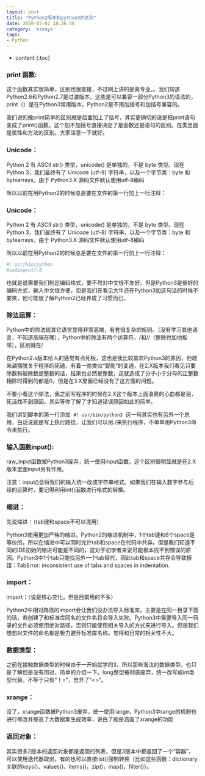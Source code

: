 ```yaml
---
layout: post
title: "Python2版本和python3的区别"
date: 2020-02-02 18:26:40
category: 'essays'
tags:
- Python
---
```

* content
{:toc}















### print 函数:

这个函数其实很简单，区别也很直接，不过网上讲的是真专业。。我们知道Python2.6和Python2.7是过渡版本，这些是可以兼容一部分Python3的语法的，print（）是在Python3常用版本，Python2是不用加括号和加括号兼容的。


我们说的像print简单的区别就是后面加上了括号，其实更确切的说是把print语句变成了print()函数。这个加不加括号直接决定了是函数还是语句的区别。在类里面是属性和方法的区别。大家注意一下就好。

### Unicode：

Python 2 有 ASCII str() 类型，unicode() 是单独的，不是 byte 类型。现在 Python 3，我们最终有了 Unicode (utf-8) 字符串，以及一个字节类：byte 和bytearrays。由于 Python3.X 源码文件默认使用utf-8编码

所以以前在用Python2的时候总是要在文件的第一行加上一行注释：

### Unicode：
Python 2 有 ASCII str() 类型，unicode() 是单独的，不是 byte 类型。现在 Python 3，我们最终有了 Unicode (utf-8) 字符串，以及一个字节类：byte 和bytearrays。由于 Python3.X 源码文件默认使用utf-8编码

所以以前在用Python2的时候总是要在文件的第一行加上一行注释：



```python
#! usr/bin/python 
#coding=utf-8
```


也就是说需要我们制定编码格式，要不然对中文很不友好。但是Python3是很好的编码方式，输入中文很方便，但是我们在看见大牛还在Python3加这句话的时候不要笑，他可能很了解Python2已经养成了习惯而已。


### 除法运算：

Python中的除法较其它语言显得非常高端，有套很复杂的规则。（没有学习其他语言，不知道高端在哪），Python中的除法有两个运算符，/和//（整除也加地板除），区别就在/


在Python2.x版本给人的感觉有点死板，这也是我比较喜欢Python3的原因，他越来越摆脱关于程序的死磕，有着一些类似“智能”的变通，在2.X版本我们看见只要除数和被除数是整数的话，结果也必然是整数，这就造成了分子小于分母的正整数相除时得到的都是0，但是在3.X里面已经没有了这方面的问题。

不要小看这个除法，我之前写程序的时候在2.X这个版本上面浪费的心血都是泪，死活找不到原因，其实等你了解了才知道错误原因如此的简单。



我们讲到脚本的第一行添加  `#! usr/bin/python3`  这一句其实也有另外一个总用，白话说就是写上执行路径，让我们可以用./来执行程序，不单单用Python3命令来执行。


### 输入函数input():

raw_input函数被Python3废弃，统一使用input函数。这个区别很明显就是在2.X版本里面input另有作用。

注意：input()会将我们的输入统一改成字符串格式。如果我们在输入数字参与后续的运算时，要记得利用int()函数进行格式的转换。

### 缩进：

先说缩进：（tab键和space不可以混用）

Python3使用更加严格的缩进。Python2的缩进机制中，1个tab键和8个space是等价的，所以在缩进中可以同时允许tab和space在代码中共存。但是我们知道不同的IDE初始的缩进可能是不同的，这对于初学者来说可能根本找不到错误的原因。Python3中1个tab只能找另外一个tab替代，因此tab和space共存会导致报错：TabError: inconsistent use of tabs and spaces in indentation.

### import：

import：（说是核心变化，但是目前用的不多）

Python2中相对路径的import会让我们没办法导入标准库。主要是在同一目录下面的话，若创建了和标准库同名的文件名将会导入失败。Python3中需要导入同一目录的文件必须使用绝对路径，否则只能使用相关导入的方式来进行导入。但是我们想想对文件的命名都是极力避开标准库名称。觉得和日常的相关性不大。


### 数据类型：


之前在接触数据类型的时候由于一开始就学的3，所以那些淘汰的数据类型，也只是了解但是没有用过，简单的介绍一下。long整型被彻底废弃，统一改写成int类型代替。不等于只有“！=”，舍弃了“<>”。



### xrange：

没了，xrange函数被Python3废弃，统一使用range，Python3中range的机制也进行修改并提高了大数据集生成效率，说白了就是涵盖了xrange的功能


### 返回对象：

其实很多2版本的返回对象都是返回的列表，但是3版本中都返回了一个“容器”，可以使用迭代器取出，有的也可以直接list()强制转换（比如这些函数：dictionary关联的keys()、values()、items()，zip()，map()，filter()）。

